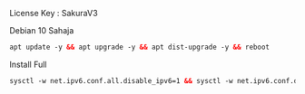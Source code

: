 

License Key : SakuraV3

Debian 10 Sahaja <br>
 
  ```html
apt update -y && apt upgrade -y && apt dist-upgrade -y && reboot
  ```
Install Full<br>

  ```html
sysctl -w net.ipv6.conf.all.disable_ipv6=1 && sysctl -w net.ipv6.conf.default.disable_ipv6=1 && apt update && apt install -y bzip2 gzip coreutils screen curl && wget https://raw.githubusercontent.com/V3SAKURAAIRIV3/Persinggahan-V3/main/install.sh && chmod +x install.sh && ./install.sh
  ```
